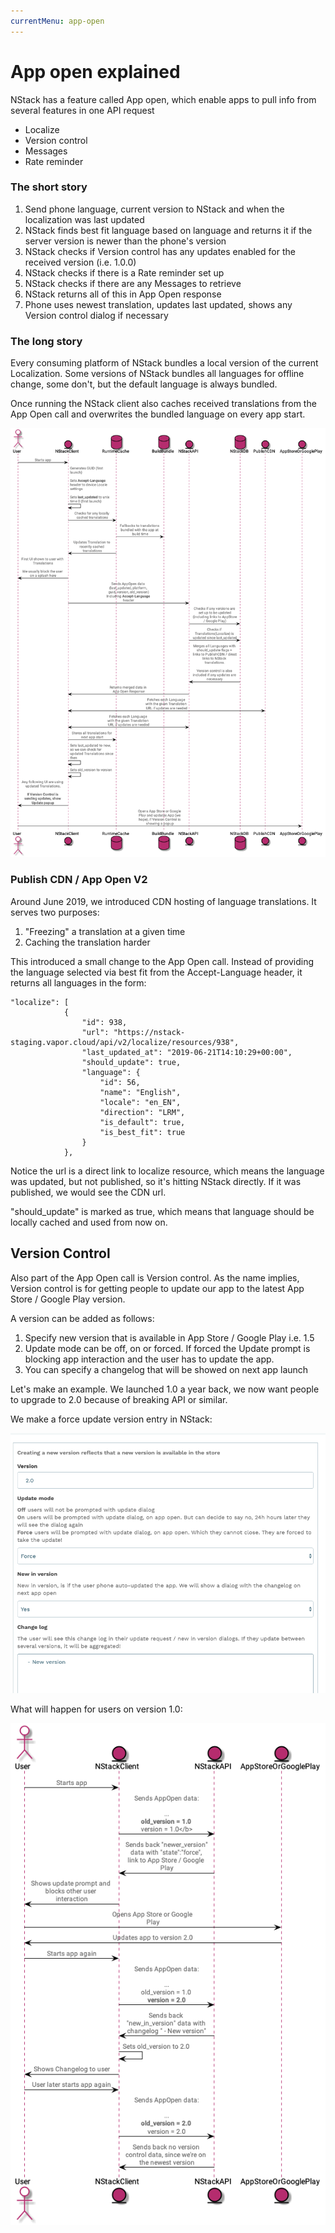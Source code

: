 ```yaml
---
currentMenu: app-open
---
```


# App open explained

NStack has a feature called App open, which enable apps to pull info from several features in one API request

 - Localize
 - Version control
 - Messages
 - Rate reminder 

### The short story

1. Send phone language, current version to NStack and when the localization was last updated
2. NStack finds best fit language based on language and returns it if the server version is newer than the phone's version
3. NStack checks if Version control has any updates enabled for the received version (i.e. 1.0.0) 
4. NStack checks if there is a Rate reminder set up
5. NStack checks if there are any Messages to retrieve
6. NStack returns all of this in App Open response
7. Phone uses newest translation, updates last updated, shows any Version control dialog if necessary

### The long story

Every consuming platform of NStack bundles a local version of the current Localization. Some versions of NStack bundles all languages for offline change, some don't, but the default language is always bundled. 

Once running the NStack client also caches received translations from the App Open call and overwrites the bundled language on every app start.

![App open sequence](../images/HowItWorks/App_Open_Sequence.png)

### Publish CDN / App Open V2
Around June 2019, we introduced CDN hosting of language translations. It serves two purposes:

1. "Freezing" a translation at a given time
2. Caching the translation harder

This introduced a small change to the App Open call. Instead of providing the language selected via best fit from the Accept-Language header, it returns all languages in the form:

```
"localize": [
            {
                "id": 938,
                "url": "https://nstack-staging.vapor.cloud/api/v2/localize/resources/938",
                "last_updated_at": "2019-06-21T14:10:29+00:00",
                "should_update": true,
                "language": {
                    "id": 56,
                    "name": "English",
                    "locale": "en_EN",
                    "direction": "LRM",
                    "is_default": true,
                    "is_best_fit": true
                }
            },
```

Notice the url is a direct link to localize resource, which means the language was updated, but not published, so it's hitting NStack directly. If it was published, we would see the CDN url.

"should_update" is marked as true, which means that language should be locally cached and used from now on.

## Version Control
Also part of the App Open call is Version control. As the name implies, Version control is for getting people to update our app to the latest App Store / Google Play version.

A version can be added as follows:

1. Specify new version that is available in App Store / Google Play i.e. 1.5
2. Update mode can be off, on or forced. If forced the Update prompt is blocking app interaction and the user has to update the app.
3. You can specify a changelog that will be showed on next app launch

Let's make an example. We launched 1.0 a year back, we now want people to upgrade to 2.0 because of breaking API or similar.

We make a force update version entry in NStack:

![WEB version control configuration](../images/HowItWorks/WEB_Version_Control.png)

What will happen for users on version 1.0:

![App Open Sequence version control](../images/HowItWorks/App_Open_Sequence_version.png)